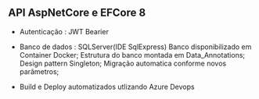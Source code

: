 ## API AspNetCore e EFCore 8

- Autenticação : JWT Bearier
- Banco de dados : SQLServer(IDE SqlExpress)
    Banco disponibilizado em Container Docker;
    Estrutura do banco montada em Data_Annotations;
    Design pattern Singleton;
    Migração automatica conforme novos parâmetros;

- Build e Deploy automatizados utlizando Azure Devops
